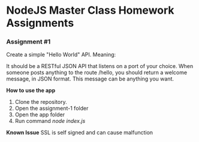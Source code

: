 # NodeJS Master Class Homework Assignments

### Assignment #1

Create a simple "Hello World" API. Meaning:

It should be a RESTful JSON API that listens on a port of your choice.
When someone posts anything to the route /hello, you should return a welcome message, in JSON format. This message can be anything you want.

**How to use the app**
1. Clone the repository. 
2. Open the assignment-1 folder
3. Open the app folder
4. Run command *node index.js*
   
**Known Issue**
SSL is self signed and can cause malfunction 